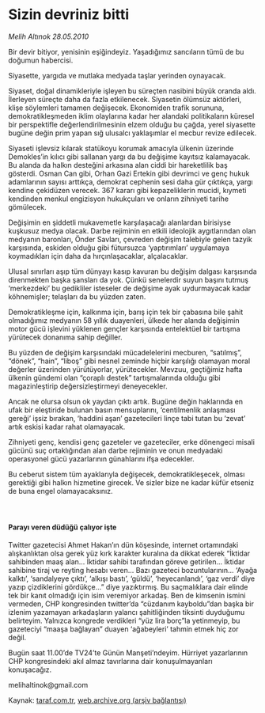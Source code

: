 # Sizin devriniz bitti

*Melih Altınok 28.05.2010*

<div class="yazi"><p>Bir devir bitiyor, yenisinin eşiğindeyiz. Yaşadığımız sancıların tümü de bu doğumun habercisi.</p>
<p>Siyasette, yargıda ve mutlaka medyada taşlar yerinden oynayacak.</p>
<p>Siyaset, doğal dinamikleriyle işleyen bu süreçten nasibini büyük oranda aldı. İlerleyen süreçte daha da fazla etkilenecek. Siyasetin ölümsüz aktörleri, klişe söylemleri tamamen değişecek. Ekonomiden trafik sorununa, demokratikleşmeden iklim olaylarına kadar her alandaki politikaların küresel bir perspektifle değerlendirilmesinin elzem olduğu bu çağda, yerel siyasette bugüne değin prim yapan sığ ulusalcı yaklaşımlar el mecbur revize edilecek.</p>
<p>Siyaseti işlevsiz kılarak statükoyu korumak amacıyla ülkenin üzerinde Demokles’in kılıcı gibi sallanan yargı da bu değişime kayıtsız kalamayacak. Bu alanda da halkın desteğini arkasına alan ciddi bir hareketlilik baş gösterdi. Osman Can gibi, Orhan Gazi Ertekin gibi devrimci ve genç hukuk adamlarının sayısı arttıkça, demokrat cephenin sesi daha gür çıktıkça, yargı kendine çekidüzen verecek. 367 kararı gibi kepazeliklerin mucidi, kıymeti kendinden menkul engizisyon hukukçuları ve onların zihniyeti tarihe gömülecek.</p>
<p>Değişimin en şiddetli mukavemetle karşılaşacağı alanlardan birisiyse kuşkusuz medya olacak. Darbe rejiminin en etkili ideolojik aygıtlarından olan medyanın baronları, Önder Savları, çevreden değişim talebiyle gelen tazyik karşısında, eskiden olduğu gibi fütursuzca ‘yaptırımları’ uygulamaya koymadıkları için daha da hırçınlaşacaklar, alçalacaklar.</p>
<p>Ulusal sınırları aşıp tüm dünyayı kasıp kavuran bu değişim dalgası karşısında direnmekten başka şansları da yok. Çünkü senelerdir suyun başını tutmuş ‘merkezdeki’ bu gedikliler isteseler de değişime ayak uydurmayacak kadar köhnemişler; telaşları da bu yüzden zaten.</p>
<p>Demokratikleşme için, kalkınma için, barış için tek bir çabasına bile şahit olmadığımız medyanın 58 yıllık duayenleri, ülkede her alanda değişimin motor gücü işlevini yüklenen gençler karşısında entelektüel bir tartışma yürütecek donanıma sahip değiller.</p>
<p>Bu yüzden de değişim karşısındaki mücadelelerini mecburen, “satılmış”, “dönek”, “hain”, “liboş” gibi nesnel zeminde hiçbir karşılığı olamayan moral değerler üzerinden yürütüyorlar, yürütecekler. Mevzuu, geçtiğimiz hafta ülkenin gündemi olan “çoraplı destek” tartışmalarında olduğu gibi magazinleştirip değersizleştirmeyi deneyecekler.</p>
<p>Ancak ne olursa olsun ok yaydan çıktı artık. Bugüne değin haklarında en ufak bir eleştiride bulunan basın mensuplarını, ‘centilmenlik anlaşması gereği’ işsiz bırakan, ‘haddini aşan’ gazetecileri linçe tabi tutan bu ‘zevat’ artık eskisi kadar rahat olamayacak.</p>
<p>Zihniyeti genç, kendisi genç gazeteler ve gazeteciler, erke dönengeci misali gücünü suç ortaklığından alan darbe rejiminin ve onun medyadaki operasyonel gücü yazarlarının günahlarını ifşa edecekler.</p>
<p>Bu ceberut sistem tüm ayaklarıyla değişecek, demokratikleşecek, olması gerektiği gibi halkın hizmetine girecek. Ve sizler bize ne kadar küfür etseniz de buna engel olamayacaksınız.</p>
<h4> </h4>
<h4>Parayı veren düdüğü çalıyor işte</h4>
<p>Twitter gazetecisi Ahmet Hakan’ın dün köşesinde, internet ortamındaki alışkanlıktan olsa gerek yüz kırk karakter kuralına da dikkat ederek “İktidar sahibinden maaş alan... İktidar sahibi tarafından göreve getirilen... İktidar sahibine tiraj ve reyting hesabı veren... Bazı gazeteci bozuntularının... ‘Ayağa kalktı’, ‘sandalyeye çıktı’, ‘alkışı bastı’, ‘güldü’, ‘heyecanlandı’, ‘gaz verdi’ diye yazıp çizdiklerini gördükçe...” diye yazıktırmış. Bu saçmalıklara dair elinde tek bir kanıt olmadığı için isim veremiyor arkadaş. Ben de kimsenin ismini vermeden, CHP kongresinden twitter’da “cüzdanım kayboldu”dan başka bir izlenim yazamayan arkadaşların yalancı şahitliğinden tiksinti duyduğumu belirteyim. Yalnızca kongrede verdikleri “yüz lira borç”la yetinmeyip, bu gazeteciyi “maaşa bağlayan” duayen ‘ağabeyleri’ tahmin etmek hiç zor değil.</p>
<p>Bugün saat 11.00’de TV24’te Günün Manşeti’ndeyim. Hürriyet yazarlarının CHP kongresindeki akıl almaz tavırlarına dair konuşulmayanları konuşacağız.</p>
<p>melihaltinok@gmail.com</p></div>

Kaynak: [taraf.com.tr](http://www.taraf.com.tr:80/melih-altinok/makale-sizin-devriniz-bitti.htm), [web.archive.org (arşiv bağlantısı)](http://web.archive.org/web/20100530084950/http://www.taraf.com.tr:80/melih-altinok/makale-sizin-devriniz-bitti.htm)
